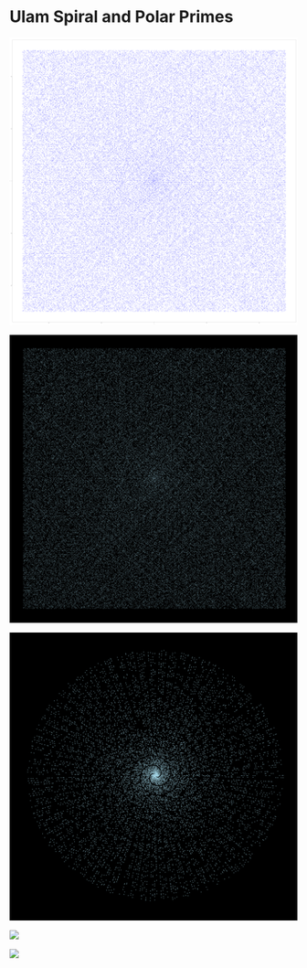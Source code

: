 # Ulam Spiral and Polar Primes  

![](./graphics/ulam5)  

![](./graphics/ulam6)  

![](./graphics/primes2)  

![](./graphics/primes4)  

![](./graphics/primes5)  
